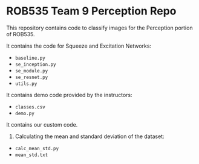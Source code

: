 # ROB535 Team 9 Perception Repo

This repository contains code to classify images for the Perception portion of ROB535.

It contains the code for Squeeze and Excitation Networks:
- `baseline.py`
- `se_inception.py`
- `se_module.py`
- `se_resnet.py`
- `utils.py`

It contains demo code provided by the instructors:
- `classes.csv`
- `demo.py`

It contains our custom code.

1) Calculating the mean and standard deviation of the dataset:
- `calc_mean_std.py`
- `mean_std.txt`

